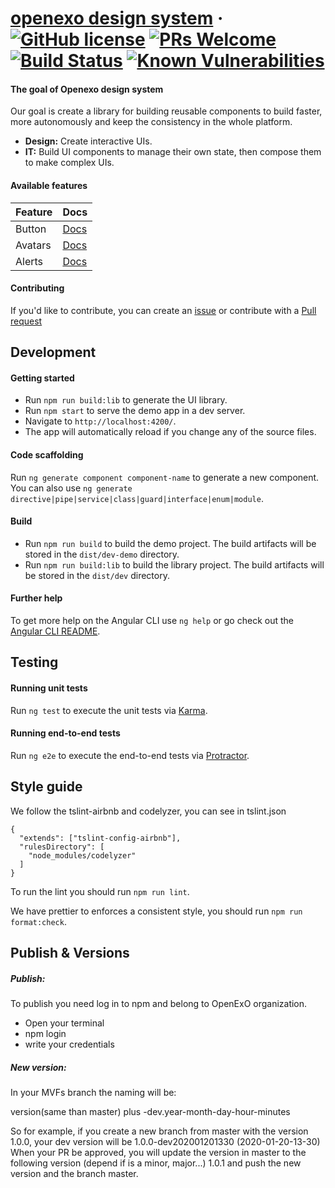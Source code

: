 # [openexo design system](https://www.openexo.com/) &middot; [![GitHub license](https://img.shields.io/badge/license-MIT-blue.svg)]() [![PRs Welcome](https://img.shields.io/badge/PRs-welcome-brightgreen.svg)](https://github.com/exolever/exo-design-system/pulls) [![Build Status](https://travis-ci.org/exolever/exo-design-system.svg?branch=master)](https://travis-ci.org/exolever/exo-design-system) [![Known Vulnerabilities](https://snyk.io/test/github/exolever/exo-design-system/badge.svg)](https://snyk.io/test/github/exolever/exo-design-system)

#### The goal of Openexo design system
Our goal is create a library for building reusable components to build faster, more autonomously and keep the consistency in the whole platform.

* **Design:** Create interactive UIs.
* **IT:** Build UI components to manage their own state, then compose them to make complex UIs.

#### Available features
| Feature          |  Docs  |
|------------------|-------------------------------------------------------- |
| Button           | [Docs](https://exolever.github.io/exo-design-system/components/buttons)    |
| Avatars          | [Docs](https://exolever.github.io/exo-design-system/components/avatars)    |
| Alerts           | [Docs](https://exolever.github.io/exo-design-system/components/alerts)     |

#### Contributing
If you'd like to contribute, you can create an [issue](https://github.com/exolever/exo-design-system/issues) or contribute with a [Pull request](https://github.com/exolever/exo-design-system/pulls)

## Development

#### Getting started
- Run `npm run build:lib` to generate the UI library.
- Run `npm start` to serve the demo app in a dev server.
- Navigate to `http://localhost:4200/`.
- The app will automatically reload if you change any of the source files.

#### Code scaffolding
Run `ng generate component component-name` to generate a new component. You can also use
`ng generate directive|pipe|service|class|guard|interface|enum|module`.

#### Build
- Run `npm run build` to build the demo project.
The build artifacts will be stored in the `dist/dev-demo` directory.
- Run `npm run build:lib` to build the library project.
The build artifacts will be stored in the `dist/dev` directory.

#### Further help
To get more help on the Angular CLI use `ng help` or go check out the [Angular CLI README](https://github.com/angular/angular-cli/blob/master/README.md).

## Testing
#### Running unit tests
Run `ng test` to execute the unit tests via [Karma](https://karma-runner.github.io).

#### Running end-to-end tests
Run `ng e2e` to execute the end-to-end tests via [Protractor](http://www.protractortest.org/).

## Style guide
We follow the tslint-airbnb and codelyzer, you can see in tslint.json
```
{
  "extends": ["tslint-config-airbnb"],
  "rulesDirectory": [
    "node_modules/codelyzer"
  ]
}
```
To run the lint you should run `npm run lint`.

We have prettier to enforces a consistent style, you should run `npm run format:check`.

## Publish & Versions

##### Publish:
To publish you need log in to npm and belong to OpenExO organization.
- Open your terminal
- npm login
- write your credentials

##### New version:

In your MVFs branch the naming will be:

version(same than master) plus -dev.year-month-day-hour-minutes

So for example, if you create a new branch from master with the version 1.0.0, your dev version will be 1.0.0-dev202001201330 (2020-01-20-13-30)
When your PR be approved, you will update the version in master to the following version (depend if is a minor, major...) 1.0.1 and push the new version and the branch master.

